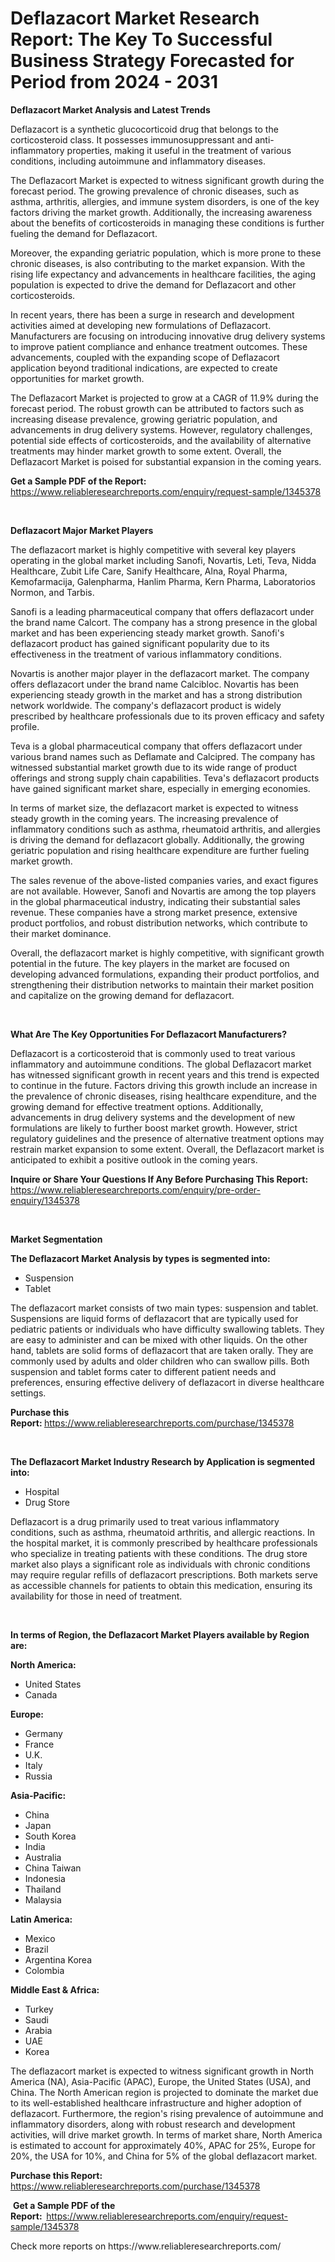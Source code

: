 <p><h1>Deflazacort Market Research Report: The Key To Successful Business Strategy Forecasted for Period from 2024 - 2031</h1></p><p><strong>Deflazacort Market Analysis and Latest Trends</strong></p>
<p><p>Deflazacort is a synthetic glucocorticoid drug that belongs to the corticosteroid class. It possesses immunosuppressant and anti-inflammatory properties, making it useful in the treatment of various conditions, including autoimmune and inflammatory diseases.</p><p>The Deflazacort Market is expected to witness significant growth during the forecast period. The growing prevalence of chronic diseases, such as asthma, arthritis, allergies, and immune system disorders, is one of the key factors driving the market growth. Additionally, the increasing awareness about the benefits of corticosteroids in managing these conditions is further fueling the demand for Deflazacort.</p><p>Moreover, the expanding geriatric population, which is more prone to these chronic diseases, is also contributing to the market expansion. With the rising life expectancy and advancements in healthcare facilities, the aging population is expected to drive the demand for Deflazacort and other corticosteroids.</p><p>In recent years, there has been a surge in research and development activities aimed at developing new formulations of Deflazacort. Manufacturers are focusing on introducing innovative drug delivery systems to improve patient compliance and enhance treatment outcomes. These advancements, coupled with the expanding scope of Deflazacort application beyond traditional indications, are expected to create opportunities for market growth.</p><p>The Deflazacort Market is projected to grow at a CAGR of 11.9% during the forecast period. The robust growth can be attributed to factors such as increasing disease prevalence, growing geriatric population, and advancements in drug delivery systems. However, regulatory challenges, potential side effects of corticosteroids, and the availability of alternative treatments may hinder market growth to some extent. Overall, the Deflazacort Market is poised for substantial expansion in the coming years.</p></p>
<p><strong>Get a Sample PDF of the Report:&nbsp;</strong> <a href="https://www.reliableresearchreports.com/enquiry/request-sample/1345378">https://www.reliableresearchreports.com/enquiry/request-sample/1345378</a></p>
<p>&nbsp;</p>
<p><strong>Deflazacort Major Market Players</strong></p>
<p><p>The deflazacort market is highly competitive with several key players operating in the global market including Sanofi, Novartis, Leti, Teva, Nidda Healthcare, Zubit Life Care, Sanify Healthcare, Alna, Royal Pharma, Kemofarmacija, Galenpharma, Hanlim Pharma, Kern Pharma, Laboratorios Normon, and Tarbis.</p><p>Sanofi is a leading pharmaceutical company that offers deflazacort under the brand name Calcort. The company has a strong presence in the global market and has been experiencing steady market growth. Sanofi's deflazacort product has gained significant popularity due to its effectiveness in the treatment of various inflammatory conditions.</p><p>Novartis is another major player in the deflazacort market. The company offers deflazacort under the brand name Calcibloc. Novartis has been experiencing steady growth in the market and has a strong distribution network worldwide. The company's deflazacort product is widely prescribed by healthcare professionals due to its proven efficacy and safety profile.</p><p>Teva is a global pharmaceutical company that offers deflazacort under various brand names such as Deflamate and Calcipred. The company has witnessed substantial market growth due to its wide range of product offerings and strong supply chain capabilities. Teva's deflazacort products have gained significant market share, especially in emerging economies.</p><p>In terms of market size, the deflazacort market is expected to witness steady growth in the coming years. The increasing prevalence of inflammatory conditions such as asthma, rheumatoid arthritis, and allergies is driving the demand for deflazacort globally. Additionally, the growing geriatric population and rising healthcare expenditure are further fueling market growth.</p><p>The sales revenue of the above-listed companies varies, and exact figures are not available. However, Sanofi and Novartis are among the top players in the global pharmaceutical industry, indicating their substantial sales revenue. These companies have a strong market presence, extensive product portfolios, and robust distribution networks, which contribute to their market dominance.</p><p>Overall, the deflazacort market is highly competitive, with significant growth potential in the future. The key players in the market are focused on developing advanced formulations, expanding their product portfolios, and strengthening their distribution networks to maintain their market position and capitalize on the growing demand for deflazacort.</p></p>
<p>&nbsp;</p>
<p><strong>What Are The Key Opportunities For Deflazacort Manufacturers?</strong></p>
<p><p>Deflazacort is a corticosteroid that is commonly used to treat various inflammatory and autoimmune conditions. The global Deflazacort market has witnessed significant growth in recent years and this trend is expected to continue in the future. Factors driving this growth include an increase in the prevalence of chronic diseases, rising healthcare expenditure, and the growing demand for effective treatment options. Additionally, advancements in drug delivery systems and the development of new formulations are likely to further boost market growth. However, strict regulatory guidelines and the presence of alternative treatment options may restrain market expansion to some extent. Overall, the Deflazacort market is anticipated to exhibit a positive outlook in the coming years.</p></p>
<p><strong>Inquire or Share Your Questions If Any Before Purchasing This Report:</strong> <a href="https://www.reliableresearchreports.com/enquiry/pre-order-enquiry/1345378">https://www.reliableresearchreports.com/enquiry/pre-order-enquiry/1345378</a></p>
<p>&nbsp;</p>
<p><strong>Market Segmentation</strong></p>
<p><strong>The Deflazacort Market Analysis by types is segmented into:</strong></p>
<p><ul><li>Suspension</li><li>Tablet</li></ul></p>
<p><p>The deflazacort market consists of two main types: suspension and tablet. Suspensions are liquid forms of deflazacort that are typically used for pediatric patients or individuals who have difficulty swallowing tablets. They are easy to administer and can be mixed with other liquids. On the other hand, tablets are solid forms of deflazacort that are taken orally. They are commonly used by adults and older children who can swallow pills. Both suspension and tablet forms cater to different patient needs and preferences, ensuring effective delivery of deflazacort in diverse healthcare settings.</p></p>
<p><strong>Purchase this Report:&nbsp;</strong><a href="https://www.reliableresearchreports.com/purchase/1345378">https://www.reliableresearchreports.com/purchase/1345378</a></p>
<p>&nbsp;</p>
<p><strong>The Deflazacort Market Industry Research by Application is segmented into:</strong></p>
<p><ul><li>Hospital</li><li>Drug Store</li></ul></p>
<p><p>Deflazacort is a drug primarily used to treat various inflammatory conditions, such as asthma, rheumatoid arthritis, and allergic reactions. In the hospital market, it is commonly prescribed by healthcare professionals who specialize in treating patients with these conditions. The drug store market also plays a significant role as individuals with chronic conditions may require regular refills of deflazacort prescriptions. Both markets serve as accessible channels for patients to obtain this medication, ensuring its availability for those in need of treatment.</p></p>
<p>&nbsp;</p>
<p><strong>In terms of Region, the Deflazacort Market Players available by Region are:</strong></p>
<p>
    <p> <strong> North America: </strong>
        <ul>
            <li>United States</li>
            <li>Canada</li>
        </ul>
        </p> 
    <p> <strong> Europe: </strong>
        <ul>
            <li>Germany</li>
            <li>France</li>
            <li>U.K.</li>
            <li>Italy</li>
            <li>Russia</li>
        </ul>
        </p> 
    <p> <strong> Asia-Pacific: </strong>
        <ul>
            <li>China</li>
            <li>Japan</li>
            <li>South Korea</li>
            <li>India</li>
            <li>Australia</li>
            <li>China Taiwan</li>
            <li>Indonesia</li>
            <li>Thailand</li>
            <li>Malaysia</li>
        </ul>
        </p> 
    <p> <strong> Latin America: </strong>
        <ul>
            <li>Mexico</li>
            <li>Brazil</li>
            <li>Argentina Korea</li>
            <li>Colombia</li>
        </ul>
        </p> 
    <p> <strong> Middle East & Africa: </strong>
        <ul>
            <li>Turkey</li>
            <li>Saudi</li>
            <li>Arabia</li>
            <li>UAE</li>
            <li>Korea</li>
        </ul>
    </p>
    </p>
<p><p>The deflazacort market is expected to witness significant growth in North America (NA), Asia-Pacific (APAC), Europe, the United States (USA), and China. The North American region is projected to dominate the market due to its well-established healthcare infrastructure and higher adoption of deflazacort. Furthermore, the region's rising prevalence of autoimmune and inflammatory disorders, along with robust research and development activities, will drive market growth. In terms of market share, North America is estimated to account for approximately 40%, APAC for 25%, Europe for 20%, the USA for 10%, and China for 5% of the global deflazacort market.</p></p>
<p><strong>Purchase this Report: </strong><a href="https://www.reliableresearchreports.com/purchase/1345378">https://www.reliableresearchreports.com/purchase/1345378</a></p>
<p>&nbsp;<strong>Get a Sample PDF of the Report:&nbsp;&nbsp;</strong><a href="https://www.reliableresearchreports.com/enquiry/request-sample/1345378">https://www.reliableresearchreports.com/enquiry/request-sample/1345378</a></p>
<p><strong></strong></p>
<p>Check more reports on https://www.reliableresearchreports.com/</p>
